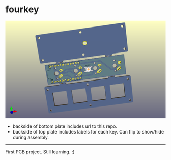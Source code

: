 # fourkey

![render](fourkey.png)


- backside of bottom plate includes url to this repo.
- backside of top plate includes labels for each key. Can flip to show/hide during assembly.

---

First PCB project. Still learning. :)